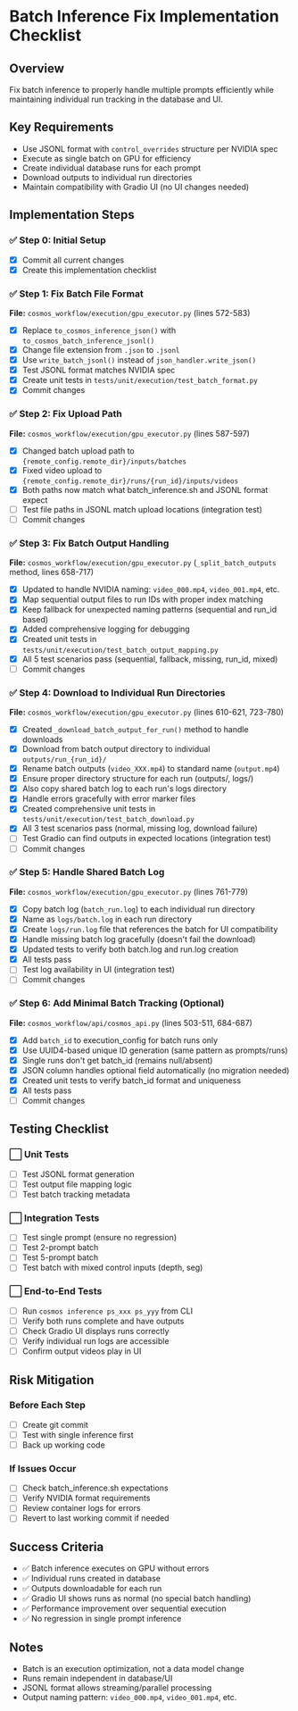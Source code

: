 # Batch Inference Fix Implementation Checklist

## Overview
Fix batch inference to properly handle multiple prompts efficiently while maintaining individual run tracking in the database and UI.

## Key Requirements
- Use JSONL format with `control_overrides` structure per NVIDIA spec
- Execute as single batch on GPU for efficiency
- Create individual database runs for each prompt
- Download outputs to individual run directories
- Maintain compatibility with Gradio UI (no UI changes needed)

## Implementation Steps

### ✅ Step 0: Initial Setup
- [x] Commit all current changes
- [x] Create this implementation checklist

### ✅ Step 1: Fix Batch File Format
**File:** `cosmos_workflow/execution/gpu_executor.py` (lines 572-583)
- [x] Replace `to_cosmos_inference_json()` with `to_cosmos_batch_inference_jsonl()`
- [x] Change file extension from `.json` to `.jsonl`
- [x] Use `write_batch_jsonl()` instead of `json_handler.write_json()`
- [x] Test JSONL format matches NVIDIA spec
- [x] Create unit tests in `tests/unit/execution/test_batch_format.py`
- [x] Commit changes

### ✅ Step 2: Fix Upload Path
**File:** `cosmos_workflow/execution/gpu_executor.py` (lines 587-597)
- [x] Changed batch upload path to `{remote_config.remote_dir}/inputs/batches`
- [x] Fixed video upload to `{remote_config.remote_dir}/runs/{run_id}/inputs/videos`
- [x] Both paths now match what batch_inference.sh and JSONL format expect
- [ ] Test file paths in JSONL match upload locations (integration test)
- [ ] Commit changes

### ✅ Step 3: Fix Batch Output Handling
**File:** `cosmos_workflow/execution/gpu_executor.py` (`_split_batch_outputs` method, lines 658-717)
- [x] Updated to handle NVIDIA naming: `video_000.mp4`, `video_001.mp4`, etc.
- [x] Map sequential output files to run IDs with proper index matching
- [x] Keep fallback for unexpected naming patterns (sequential and run_id based)
- [x] Added comprehensive logging for debugging
- [x] Created unit tests in `tests/unit/execution/test_batch_output_mapping.py`
- [x] All 5 test scenarios pass (sequential, fallback, missing, run_id, mixed)
- [ ] Commit changes

### ✅ Step 4: Download to Individual Run Directories
**File:** `cosmos_workflow/execution/gpu_executor.py` (lines 610-621, 723-780)
- [x] Created `_download_batch_output_for_run()` method to handle downloads
- [x] Download from batch output directory to individual `outputs/run_{run_id}/`
- [x] Rename batch outputs (`video_XXX.mp4`) to standard name (`output.mp4`)
- [x] Ensure proper directory structure for each run (outputs/, logs/)
- [x] Also copy shared batch log to each run's logs directory
- [x] Handle errors gracefully with error marker files
- [x] Created comprehensive unit tests in `tests/unit/execution/test_batch_download.py`
- [x] All 3 test scenarios pass (normal, missing log, download failure)
- [ ] Test Gradio can find outputs in expected locations (integration test)
- [ ] Commit changes

### ✅ Step 5: Handle Shared Batch Log
**File:** `cosmos_workflow/execution/gpu_executor.py` (lines 761-779)
- [x] Copy batch log (`batch_run.log`) to each individual run directory
- [x] Name as `logs/batch.log` in each run directory
- [x] Create `logs/run.log` file that references the batch for UI compatibility
- [x] Handle missing batch log gracefully (doesn't fail the download)
- [x] Updated tests to verify both batch.log and run.log creation
- [x] All tests pass
- [ ] Test log availability in UI (integration test)
- [ ] Commit changes

### ✅ Step 6: Add Minimal Batch Tracking (Optional)
**File:** `cosmos_workflow/api/cosmos_api.py` (lines 503-511, 684-687)
- [x] Add `batch_id` to execution_config for batch runs only
- [x] Use UUID4-based unique ID generation (same pattern as prompts/runs)
- [x] Single runs don't get batch_id (remains null/absent)
- [x] JSON column handles optional field automatically (no migration needed)
- [x] Created unit tests to verify batch_id format and uniqueness
- [x] All tests pass
- [ ] Commit changes

## Testing Checklist

### ⬜ Unit Tests
- [ ] Test JSONL format generation
- [ ] Test output file mapping logic
- [ ] Test batch tracking metadata

### ⬜ Integration Tests
- [ ] Test single prompt (ensure no regression)
- [ ] Test 2-prompt batch
- [ ] Test 5-prompt batch
- [ ] Test batch with mixed control inputs (depth, seg)

### ⬜ End-to-End Tests
- [ ] Run `cosmos inference ps_xxx ps_yyy` from CLI
- [ ] Verify both runs complete and have outputs
- [ ] Check Gradio UI displays runs correctly
- [ ] Verify individual run logs are accessible
- [ ] Confirm output videos play in UI

## Risk Mitigation

### Before Each Step
- [ ] Create git commit
- [ ] Test with single inference first
- [ ] Back up working code

### If Issues Occur
- [ ] Check batch_inference.sh expectations
- [ ] Verify NVIDIA format requirements
- [ ] Review container logs for errors
- [ ] Revert to last working commit if needed

## Success Criteria
- ✅ Batch inference executes on GPU without errors
- ✅ Individual runs created in database
- ✅ Outputs downloadable for each run
- ✅ Gradio UI shows runs as normal (no special batch handling)
- ✅ Performance improvement over sequential execution
- ✅ No regression in single prompt inference

## Notes
- Batch is an execution optimization, not a data model change
- Runs remain independent in database/UI
- JSONL format allows streaming/parallel processing
- Output naming pattern: `video_000.mp4`, `video_001.mp4`, etc.